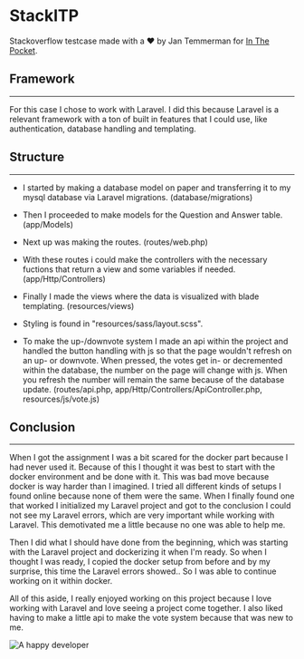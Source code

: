 # StackITP
Stackoverflow testcase made with a :heart: by Jan Temmerman for [In The Pocket](https://inthepocket.com/).
## Framework
---
For this case I chose to work with Laravel. I did this because Laravel is a relevant framework with a ton of built in features that I could use, like authentication, database handling and templating. 

## Structure
---
- I started by making a database model on paper and transferring it to my mysql database via Laravel migrations. (database/migrations)

- Then I proceeded to make models for the Question and Answer table. (app/Models)

- Next up was making the routes. (routes/web.php)

- With these routes i could make the controllers with the necessary fuctions that return a view and some variables if needed. (app/Http/Controllers)

- Finally I made the views where the data is visualized with blade templating. (resources/views)

- Styling is found in "resources/sass/layout.scss".

- To make the up-/downvote system I made an api within the project and handled the button handling with js so that the page wouldn't refresh on an up- or downvote. When pressed, the votes get in- or decremented within the database, the number on the page will change with js. When you refresh the number will remain the same because of the database update. (routes/api.php, app/Http/Controllers/ApiController.php, resources/js/vote.js)

## Conclusion
---
When I got the assignment I was a bit scared for the docker part because I had never used it. Because of this I thought it was best to start with the docker environment and be done with it. This was bad move because docker is way harder than I imagined. I tried all different kinds of setups I found online because none of them were the same. When I finally found one that worked I initialized my Laravel project and got to the conclusion I could not see my Laravel errors, which are very important while working with Laravel. This demotivated me a little because no one was able to help me.

Then I did what I should have done from the beginning, which was starting with the Laravel project and dockerizing it when I'm ready. So when I thought I was ready, I copied the docker setup from before and by my surprise, this time the Laravel errors showed.. So I was able to continue working on it within docker. 

All of this aside, I really enjoyed working on this project because I love working with Laravel and love seeing a project come together. I also liked having to make a little api to make the vote system because that was new to me.

![A happy developer](public/storage/images/jan.JPG)
